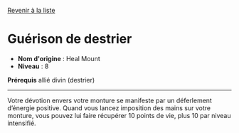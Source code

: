 [Revenir à la liste](list.md)

# Guérison de destrier

 * **Nom d'origine** : Heal Mount
 * **Niveau** : 8


<p><strong>Prérequis</strong> allié divin (destrier)</p>
<hr>
<p>Votre dévotion envers votre monture se manifeste par un déferlement d’énergie positive. Quand vous lancez imposition des mains sur votre monture, vous pouvez lui faire récupérer 10 points de vie, plus 10 par niveau intensifié.</p>